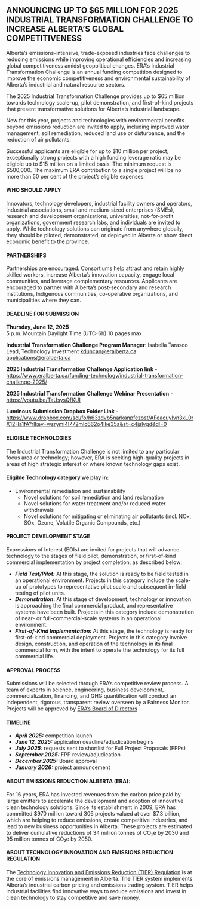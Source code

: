 ## ANNOUNCING UP TO $65 MILLION FOR 2025 INDUSTRIAL TRANSFORMATION CHALLENGE TO INCREASE ALBERTA’S GLOBAL COMPETITIVENESS
Alberta’s emissions-intensive, trade-exposed industries face challenges to reducing emissions while improving operational efficiencies and increasing global competitiveness amidst geopolitical changes. ERA’s Industrial Transformation Challenge is an annual funding competition designed to improve the economic competitiveness and environmental sustainability of Alberta’s industrial and natural resource sectors. 

The 2025 Industrial Transformation Challenge provides up to $65 million towards technology scale-up, pilot demonstration, and first-of-kind projects that present transformative solutions for Alberta’s industrial landscape.

New for this year, projects and technologies with environmental benefits beyond emissions reduction are invited to apply, including improved water management, soil remediation, reduced land use or disturbance, and the reduction of air pollutants.

Successful applicants are eligible for up to $10 million per project; exceptionally strong projects with a high funding leverage ratio may be eligible up to $15 million on a limited basis. The minimum request is $500,000. The maximum ERA contribution to a single project will be no more than 50 per cent of the project’s eligible expenses.

#### WHO SHOULD APPLY
Innovators, technology developers, industrial facility owners and operators, industrial associations, small and medium-sized enterprises (SMEs), research and development organizations, universities, not-for-profit organizations, government research labs, and individuals are invited to apply. While technology solutions can originate from anywhere globally, they should be piloted, demonstrated, or deployed in Alberta or show direct economic benefit to the province.

#### PARTNERSHIPS
Partnerships are encouraged. Consortiums help attract and retain highly skilled workers, increase Alberta’s innovation capacity, engage local communities, and leverage complementary resources. Applicants are encouraged to partner with Alberta’s post-secondary and research institutions, Indigenous communities, co-operative organizations, and municipalities where they can.
#### DEADLINE FOR SUBMISSION
**Thursday, June 12, 2025**  
5 p.m. Mountain Daylight Time (UTC-6h)
10 pages max

**Industrial Transformation Challenge Program Manager**:
Isabella Tarasco 
Lead, Technology Investment 
kduncan@eralberta.ca
applications@eralberta.ca 

**2025 Industrial Transformation Challenge Application link** - https://www.eralberta.ca/funding-technology/industrial-transformation-challenge-2025/

**2025 Industrial Transformation Challenge Webinar Presentation** - https://youtu.be/TaUsysQfKUI

**Luminous Submission Dropbox Folder Link** - https://www.dropbox.com/scl/fo/h63zdvb5narkanpfezost/AFeacuyIvn3xL0rX12Ha1fA?rlkey=wsrymi4l772mlc662o4lke35a&st=c4jalvgd&dl=0

#### ELIGIBLE TECHNOLOGIES
The Industrial Transformation Challenge is not limited to any particular focus area or technology; however, ERA is seeking high-quality projects in areas of high strategic interest or where known technology gaps exist.
#### Eligible Technology category we play in:

- Environmental remediation and sustainability
    - Novel solutions for soil remediation and land reclamation
    - Novel solutions for water treatment and/or reduced water withdrawals
    - Novel solutions for mitigating or eliminating air pollutants (incl. NOx, SOx, Ozone, Volatile Organic Compounds, etc.)

#### PROJECT DEVELOPMENT STAGE

Expressions of Interest (EOIs) are invited for projects that will advance technology to the stages of field pilot, demonstration, or first-of-kind commercial implementation by project completion, as described below:

- _**Field Test/Pilot:**_ At this stage, the solution is ready to be field tested in an operational environment. Projects in this category include the scale-up of prototypes to representative pilot scale and subsequent in-field testing of pilot units.
- **_Demonstration_:** At this stage of development, technology or innovation is approaching the final commercial product, and representative systems have been built. Projects in this category include demonstration of near- or full-commercial-scale systems in an operational environment.
- _**First-of-Kind Implementation:**_ At this stage, the technology is ready for first-of-kind commercial deployment. Projects in this category involve design, construction, and operation of the technology in its final commercial form, with the intent to operate the technology for its full commercial life.

#### APPROVAL PROCESS
Submissions will be selected through ERA’s competitive review process. A team of experts in science, engineering, business development, commercialization, financing, and GHG quantification will conduct an independent, rigorous, transparent review overseen by a Fairness Monitor. Projects will be approved by [ERA’s Board of Directors](https://www.eralberta.ca/about-era/the-board/)

#### TIMELINE
- _**April 2025:**_ competition launch
- _**June 12, 2025:**_ application deadline/adjudication begins
- _**July 2025:**_ requests sent to shortlist for Full Project Proposals (FPPs)
- _**September 2025:**_ FPP review/adjudication
- **_December 2025:_** Board approval
- _**January 2026:**_ project announcement

#### ABOUT EMISSIONS REDUCTION ALBERTA (ERA): 
For 16 years, ERA has invested revenues from the carbon price paid by large emitters to accelerate the development and adoption of innovative clean technology solutions. Since its establishment in 2009, ERA has committed $970 million toward 306 projects valued at over $7.3 billion, which are helping to reduce emissions, create competitive industries, and lead to new business opportunities in Alberta. These projects are estimated to deliver cumulative reductions of 34 million tonnes of CO₂e by 2030 and 95 million tonnes of CO₂e by 2050. 
#### ABOUT TECHNOLOGY INNOVATION AND EMISSIONS REDUCTION REGULATION
The [Technology Innovation and Emissions Reduction (TIER) Regulation](https://www.alberta.ca/technology-innovation-and-emissions-reduction-regulation) is at the core of emissions management in Alberta. The TIER system implements Alberta’s industrial carbon pricing and emissions trading system. TIER helps industrial facilities find innovative ways to reduce emissions and invest in clean technology to stay competitive and save money.